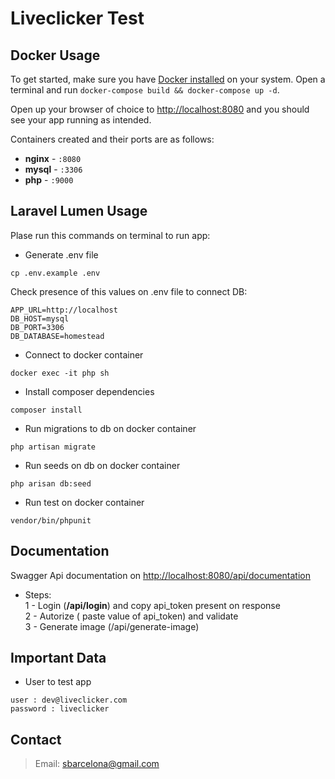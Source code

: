# Liveclicker Test 

## Docker Usage

To get started, make sure you have [Docker installed](https://docs.docker.com/docker-for-mac/install/) on your system.
Open a terminal and run `docker-compose build && docker-compose up -d`. 

Open up your browser of choice to [http://localhost:8080](http://localhost:8080) and you should see your app running as intended. 

Containers created and their ports are as follows:

- **nginx** - `:8080`
- **mysql** - `:3306`
- **php** - `:9000`

## Laravel Lumen Usage

Plase run this commands on terminal to run app: 

- Generate .env file
```
cp .env.example .env
```
Check presence of this values on .env file to connect DB:

```
APP_URL=http://localhost
DB_HOST=mysql 
DB_PORT=3306
DB_DATABASE=homestead
```

- Connect to docker container
```
docker exec -it php sh
```

- Install composer dependencies
```
composer install
```

- Run migrations to db on docker container
```
php artisan migrate
```

- Run seeds on db on docker container
```
php arisan db:seed
```

- Run test on docker container
```
vendor/bin/phpunit
```
## Documentation
Swagger Api documentation on [http://localhost:8080/api/documentation](http://localhost:8080/api/documentation)  

- Steps:  
1 - Login (**/api/login**)  and copy api_token present on response  
2 - Autorize ( paste value of api_token) and validate  
3 - Generate image (/api/generate-image)

## Important Data
- User to test app
```
user : dev@liveclicker.com​
password : liveclicker
```

## Contact

>Email: sbarcelona@gmail.com
